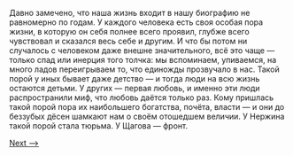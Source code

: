 Давно замечено, что наша жизнь входит в нашу биографию не равномерно по годам. У каждого человека есть своя особая пора жизни, в которую он себя полнее всего проявил, глубже всего чувствовал и сказался весь себе и другим. И что бы потом ни случалось с человеком даже внешне значительного, всё это чаще — только спад или инерция того толчка: мы вспоминаем, упиваемся, на много ладов переигрываем то, что единожды прозвучало в нас. Такой порой у иных бывает даже детство — и тогда люди на всю жизнь остаются детьми. У других — первая любовь, и именно эти люди распространили миф, что любовь даётся только раз. Кому пришлась такой порой пора их наибольшего богатства, почёта, власти — и они до беззубых дёсен шамкают нам о своём отошедшем величии. У Нержина такой порой стала тюрьма. У Щагова — фронт.

[Next -->](https://github.com/AdamSkywalker/literature/blob/master/citations/ru/%D0%A1%D0%BE%D0%BB%D0%B6%D0%B5%D0%BD%D0%B8%D1%86%D1%8B%D0%BD/%D0%92%20%D0%BA%D1%80%D1%83%D0%B3%D0%B5%20%D0%BF%D0%B5%D1%80%D0%B2%D0%BE%D0%BC/25%20-%20%D0%9E%D1%82%D0%BD%D0%BE%D1%81%D0%B8%D1%82%D0%B5%D0%BB%D1%8C%D0%BD%D0%BE%D1%81%D1%82%D1%8C.md)